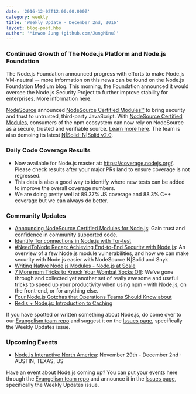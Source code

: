 ```yaml
---
date: '2016-12-02T12:00:00.000Z'
category: weekly
title: 'Weekly Update - December 2nd, 2016'
layout: blog-post.hbs
author: 'Minwoo Jung (github.com/JungMinu)'
---
```


### Continued Growth of The Node.js Platform and Node.js Foundation

The Node.js Foundation announced progress with efforts to make Node.js VM-neutral -- more information on this news can be found on the Node.js Foundation Medium blog. This morning, the Foundation announced it would oversee the Node.js Security Project to further improve stability for enterprises. More information here.

[NodeSource](https://nodesource.com/) announced [NodeSource Certified Modules™](https://certified.nodesource.com/) to bring security and trust to untrusted, third-party JavaScript. With [NodeSource Certified Modules](https://certified.nodesource.com/), consumers of the npm ecosystem can now rely on NodeSource as a secure, trusted and verifiable source. [Learn more here](https://nodesource.com/blog/announcing-nodesource-certified-modules-for-node-js). The team is also demoing its latest [N|Solid: N|Solid v2.0](https://nodesource.com/products/nsolid).

### Daily Code Coverage Results

- Now available for Node.js master at: https://coverage.nodejs.org/. Please check results after your major PRs land to ensure coverage is not regressed.
- This data is also a good way to identify where new tests can be added to improve the overall coverage numbers.
- We are doing pretty well at 89.37% JS coverage and 88.3% C++ coverage but we can always do better.

### Community Updates

- [Announcing NodeSource Certified Modules for Node.js](https://nodesource.com/blog/announcing-nodesource-certified-modules-for-node-js): Gain trust and confidence in community supported code.
- [Identify Tor connections in Node.js with Tor-test](https://blog.sqreen.io/identify-tor-connections-node-js-tor-test/)
- [#NeedToNode Recap: Achieving End-to-End Security with Node.js](https://nodesource.com/blog/achieving-end-to-end-security-with-node-js-recap): An overview of a few Node.js module vulnerabilities, and how we can make security with Node.js easier with NodeSource N|Solid and Snyk.
- [Writing Native Node.js Modules - Node.js at Scale](https://blog.risingstack.com/writing-native-node-js-modules/)
- [7 More npm Tricks to Knock Your Wombat Socks Off](https://nodesource.com/blog/seven-more-npm-tricks-to-knock-your-wombat-socks-off): We’ve gone through and collected yet another set of really awesome and useful tricks to speed up your productivity when using npm - with Node.js, on the front-end, or for anything else.
- [Four Node.js Gotchas that Operations Teams Should Know about](http://thenewstack.io/top-four-items-operations-performance-team-know-implementing-node-js/)
- [Redis + Node.js: Introduction to Caching](https://community.risingstack.com/redis-node-js-introduction-to-caching/)

If you have spotted or written something about Node.js, do come over to our [Evangelism team repo](https://github.com/nodejs/evangelism) and suggest it on the [Issues page](https://github.com/nodejs/evangelism/issues), specifically the Weekly Updates issue.

### Upcoming Events

- [Node.js Interactive North America](http://events.linuxfoundation.org/events/node-interactive): November 29th - December 2nd · AUSTIN, TEXAS, US

Have an event about Node.js coming up? You can put your events here through the [Evangelism team repo](https://github.com/nodejs/evangelism) and announce it in the [Issues page](https://github.com/nodejs/evangelism/issues), specifically the Weekly Updates issue.

